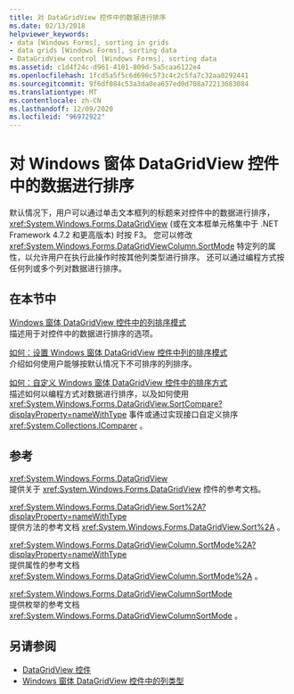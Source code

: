 ```yaml
---
title: 对 DataGridView 控件中的数据进行排序
ms.date: 02/13/2018
helpviewer_keywords:
- data [Windows Forms], sorting in grids
- data grids [Windows Forms], sorting data
- DataGridView control [Windows Forms], sorting data
ms.assetid: c1d4f24c-d961-4181-809d-5a5caa6122e4
ms.openlocfilehash: 1fcd5a5f5c6d690c573c4c2c5fa7c32aa0292441
ms.sourcegitcommit: 9f6df084c53a3da0ea657ed0d708a72213683084
ms.translationtype: MT
ms.contentlocale: zh-CN
ms.lasthandoff: 12/09/2020
ms.locfileid: "96972922"
---
```

# <a name="sorting-data-in-the-windows-forms-datagridview-control"></a>对 Windows 窗体 DataGridView 控件中的数据进行排序

默认情况下，用户可以通过单击文本框列的标题来对控件中的数据进行排序， <xref:System.Windows.Forms.DataGridView> (或在文本框单元格集中于 .NET Framework 4.7.2 和更高版本) 时按 F3。 您可以修改 <xref:System.Windows.Forms.DataGridViewColumn.SortMode> 特定列的属性，以允许用户在执行此操作时按其他列类型进行排序。 还可以通过编程方式按任何列或多个列对数据进行排序。

## <a name="in-this-section"></a>在本节中

[Windows 窗体 DataGridView 控件中的列排序模式](column-sort-modes-in-the-windows-forms-datagridview-control.md)  
描述用于对控件中的数据进行排序的选项。

[如何：设置 Windows 窗体 DataGridView 控件中列的排序模式](set-the-sort-modes-for-columns-wf-datagridview-control.md)  
介绍如何使用户能够按默认情况下不可排序的列排序。

[如何：自定义 Windows 窗体 DataGridView 控件中的排序方式](how-to-customize-sorting-in-the-windows-forms-datagridview-control.md)  
描述如何以编程方式对数据进行排序，以及如何使用 <xref:System.Windows.Forms.DataGridView.SortCompare?displayProperty=nameWithType> 事件或通过实现接口自定义排序 <xref:System.Collections.IComparer> 。

## <a name="reference"></a>参考

<xref:System.Windows.Forms.DataGridView>  
提供关于 <xref:System.Windows.Forms.DataGridView> 控件的参考文档。  

<xref:System.Windows.Forms.DataGridView.Sort%2A?displayProperty=nameWithType>  
提供方法的参考文档 <xref:System.Windows.Forms.DataGridView.Sort%2A> 。

<xref:System.Windows.Forms.DataGridViewColumn.SortMode%2A?displayProperty=nameWithType>  
提供属性的参考文档 <xref:System.Windows.Forms.DataGridViewColumn.SortMode%2A> 。

<xref:System.Windows.Forms.DataGridViewColumnSortMode>  
提供枚举的参考文档 <xref:System.Windows.Forms.DataGridViewColumnSortMode> 。

## <a name="see-also"></a>另请参阅

- [DataGridView 控件](datagridview-control-windows-forms.md)
- [Windows 窗体 DataGridView 控件中的列类型](column-types-in-the-windows-forms-datagridview-control.md)
